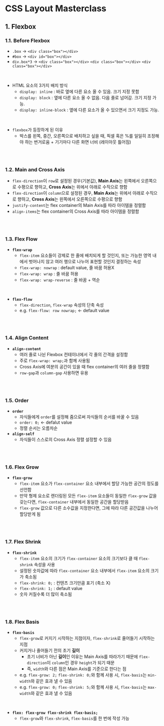 # CSS Layout Masterclass

## 1. Flexbox

### 1.1. Before Flexbox

- `.box` -> `<div class="box"></div>`
- `#box` -> `<div id="box"></div>`
- `div.box*3` ->
  `<div class="box"></div>`
  `<div class="box"></div>`
  `<div class="box"></div>`

<br/>

- HTML 요소의 3가지 배치 방식
  - `display: inline` : 바로 옆에 다른 요소 올 수 있음. 크기 지정 못함
  - `display: block` : 옆에 다른 요소 올 수 없음. 다음 줄로 넘어감. 크기 지정 가능.
  - `display: inline-block` : 옆에 다른 요소가 올 수 있으면서 크기 지정도 가능.

<br/>

- `flexbox`가 등장하게 된 이유
  - 박스를 왼쪽, 중간, 오른쪽으로 배치하고 싶을 때, 픽셀 혹은 %를 일일히 조정해야 하는 번거로움 + 기기마다 다른 화면 너비 (레이아웃 틀어짐)

<br/><br/>

### 1.2. Main and Cross Axis

- `flex-direction`이 `row`로 설정된 경우(기본값), **Main Axis**는 왼쪽에서 오른쪽으로 수평으로 향하고, **Cross Axis**는 위에서 아래로 수직으로 향함
- `flex-direction`이 `column`으로 설정된 경우, **Main Axis**는 위에서 아래로 수직으로 향하고, **Cross Axis**는 왼쪽에서 오른쪽으로 수평으로 향함
- `justify-content`는 flex container의 Main Axis를 따라 아이템을 정렬함
- `align-items`는 flex container의 Cross Axis를 따라 아이템을 정렬함

<br/><br/>

### 1.3. Flex Flow

- **`flex-wrap`**
  - `flex-item` 요소들이 강제로 한 줄에 배치되게 할 것인지, 또는 가능한 영역 내에서 벗어나지 않고 여러 행으로 나누어 표현할 것인지 결정하는 속성
  - `flex-wrap: nowrap` : default value, 줄 바꿈 허용X
  - `flex-wrap: wrap` : 줄 바꿈 허용
  - `flex-wrap: wrap-reverse` : 줄 바꿈 + 역순

<br/>

- **`flex-flow`**
  - `flex-direction`, `flex-wrap` 속성의 단축 속성
  - e.g. `flex-flow: row nowrap;` <- default value

<br/><br/>

### 1.4. Align Content

- **`align-content`**
  - 여러 줄로 나뉜 Flexbox 컨테이너에서 각 줄의 간격을 설정함
  - 주로 `flex-wrap: wrap;`과 함께 사용됨
  - Cross Axis에 여분의 공간이 있을 때 flex container의 여러 줄을 정렬함
  - `row-gap`과 `column-gap` 사용하면 유용

<br/><br/>

### 1.5. Order

- **`order`**
  - 자식들에게 `order`를 설정해 줌으로써 자식들의 순서를 바꿀 수 있음
  - `order: 0;` <- defalut value
  - 정렬 순서는 오름차순
- **`align-self`**
  - 자식들이 스스로의 Cross Axis 정렬 설정할 수 있음

<br/><br/>

### 1.6. Flex Grow

- **`flex-grow`**
  - `flex-item` 요소가 `flex-container` 요소 내부에서 할당 가능한 공간의 정도를 선언함
  - 만약 형제 요소로 렌더링된 모든 `flex-item` 요소들이 동일한 `flex-grow` 값을 갖는다면, `flex-container` 내부에서 동일한 공간을 할당받음
  - `flex-grow` 값으로 다른 소수값을 지정한다면, 그에 따라 다른 공간값을 나누어 할당받게 됨

<br/><br/>

### 1.7. Flex Shrink

- **`flex-shrink`**
  - `flex-item` 요소의 크기가 `flex-container` 요소의 크기보다 클 때 `flex-shrink` 속성을 사용
  - 설정된 숫자값에 따라 `flex-container` 요소 내부에서 `flex-item` 요소의 크기가 축소됨
  - `flex-shrink: 0;` : 컨텐츠 크기만큼 표기 (축소 X)
  - `flex-shrink: 1;` : default value
  - 숫자 커질수록 더 많이 축소됨

<br/><br/>

### 1.8. Flex Basis

- **`flex-basis`**
  - `flex-grow`로 커지기 시작하는 지점이자, `flex-shrink`로 줄어들기 시작하는 지점
  - 커지거나 줄어들기 전의 초기 **길이**
    - 초기 너비가 아닌 **길이**인 이유는 Main Axis를 따라가기 때문에 `flex-direction`이 `column`인 경우 `height`가 되기 때문
    - 즉, `width`와 다른 점은 Main Axis를 기준으로 한다는 점
  - e.g. `flex-grow: 2;` `flex-shrink: 0;`와 함께 사용 시, `flex-basis`는 `min-width`와 같은 효과 낼 수 있음
  - e.g. `flex-grow: 0;` `flex-shrink: 5;`와 함께 사용 시, `flex-basis`는 `max-width`와 같은 효과 낼 수 있음

<br/>

- **`flex: flex-grow flex-shrink flex-basis;`**
  - `flex-grow`와 `flex-shrink`, `flex-basis`를 한 번에 작성 가능
